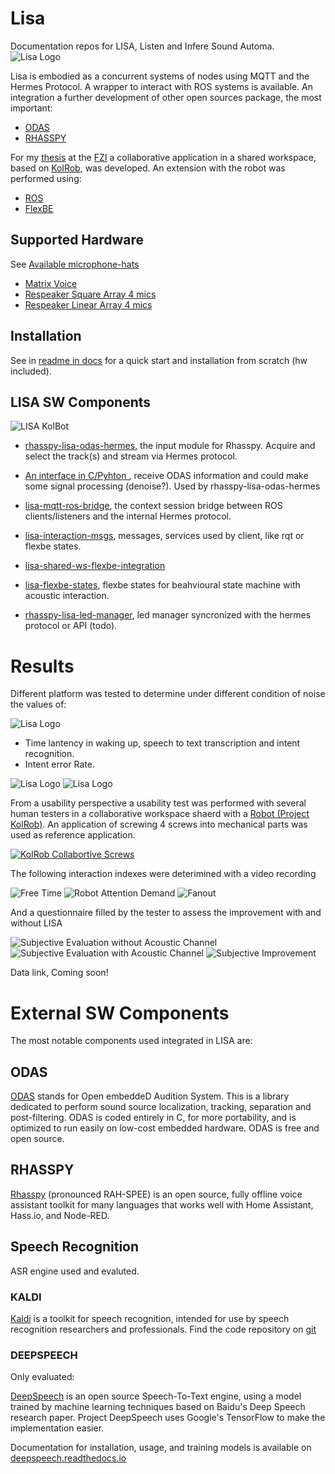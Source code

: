 # Lisa
Documentation repos for LISA, Listen and Infere Sound Automa.
![Lisa Logo](https://github.com/lawrence-iviani/lisa/blob/main/img/lisa_logo_%201_lr.png)

Lisa is embodied as a concurrent systems of nodes using MQTT and the Hermes Protocol. A wrapper to interact with ROS systems is available.
An integration a further development of other open sources package, the most important:

* [ODAS](https://github.com/introlab/odas/wiki)
* [RHASSPY](https://rhasspy.readthedocs.io/en/latest/)

For my [thesis](https://www.dropbox.com/s/nq09ug1i9p7nsnz/Liviani_Thesis_booka4_final.pdf?dl=0) at the [FZI](https://www.fzi.de/de/forschung/forschungsfelder/detail/ffeld/service-robotik-und-mobile-manipulation/) a collaborative application in a shared workspace, based on [KolRob](http://kolrob.de/), was developed. 
An extension with the robot was performed using:
* [ROS](https://www.ros.org/)
* [FlexBE](http://wiki.ros.org/flexbe)

## Supported Hardware
See [Available microphone-hats](https://github.com/lawrence-iviani/lisa/blob/main/docs/install.md#microphone-hats)

* [Matrix Voice](https://matrix-io.github.io/matrix-documentation/matrix-voice/overview/)
* [Respeaker Square Array 4 mics](https://wiki.seeedstudio.com/ReSpeaker_4_Mic_Array_for_Raspberry_Pi/)
* [Respeaker Linear Array 4 mics](https://wiki.seeedstudio.com/ReSpeaker_4-Mic_Linear_Array_Kit_for_Raspberry_Pi/)

## Installation

See in  [readme in docs](https://github.com/lawrence-iviani/lisa/blob/main/docs/readme.md) for a quick start and installation from scratch (hw included).


## LISA SW Components

![LISA KolBot](https://github.com/lawrence-iviani/lisa/blob/main/img/LISA-KolRob-integration.png)

* [rhasspy-lisa-odas-hermes](https://github.com/lawrence-iviani/rhasspy-lisa-odas-hermes), the input module for Rhasspy. Acquire and select the track(s) and stream via Hermes protocol.

* [An interface in C/Pyhton ](https://github.com/lawrence-iviani/lisa-odas), receive ODAS information and could make some signal processing (denoise?). Used by rhasspy-lisa-odas-hermes

* [lisa-mqtt-ros-bridge](https://github.com/lawrence-iviani/lisa-mqtt-ros-bridge), the context session bridge between ROS clients/listeners and the internal Hermes protocol.

* [lisa-interaction-msgs](https://github.com/lawrence-iviani/lisa-interaction-msgs), messages, services used by client, like rqt or flexbe states.

* [lisa-shared-ws-flexbe-integration](https://github.com/lawrence-iviani/lisa_shared_ws_flexbe_integration)

* [lisa-flexbe-states](https://github.com/lawrence-iviani/lisa-flexbe-states), flexbe states for beahvioural state machine with acoustic interaction.

* [rhasspy-lisa-led-manager](https://github.com/lawrence-iviani/rhasspy-lisa-led-manager), led manager syncronized with the hermes protocol or API (todo).

# Results

Different platform was tested to determine under different condition of noise the values of:

![Lisa Logo](https://github.com/lawrence-iviani/lisa/blob/main/img/setup_basic.png)

* Time lantency in waking up, speech to text transcription and intent recognition.
* Intent error Rate.

![Lisa Logo](https://github.com/lawrence-iviani/lisa/blob/main/img/snr_vs_ier.png)
![Lisa Logo](https://github.com/lawrence-iviani/lisa/blob/main/img/latency_times_source70db.png)

From a usability perspective a usability test was performed with several human testers in a collaborative workspace shaerd with a [Robot (Project KolRob)](http://kolrob.de/). An application of screwing  4 screws into mechanical parts was used as reference application.

[![KolRob Collabortive Screws](https://github.com/lawrence-iviani/lisa/blob/main/img/kolbot_3.png)](https://www.youtube.com/watch?v=tPZQSKHbyq8&list=PLNwYeWqirr_4pzVoIIvbSWgzg_S10A9QT&index=10)

The following interaction indexes were deterimined with a video recording

![Free Time](https://github.com/lawrence-iviani/lisa/blob/main/img/FT.png)
![Robot Attention Demand](https://github.com/lawrence-iviani/lisa/blob/main/img/RAD.png)
![Fanout](https://github.com/lawrence-iviani/lisa/blob/main/img/FANOUT.png)


And a questionnaire filled by the tester to assess the improvement with and without LISA

![Subjective Evaluation without Acoustic Channel](https://github.com/lawrence-iviani/lisa/blob/main/img/subj_validation_1.png)
![Subjective Evaluation with Acoustic Channel](https://github.com/lawrence-iviani/lisa/blob/main/img/subj_validation_2.png)
![Subjective Improvement](https://github.com/lawrence-iviani/lisa/blob/main/img/subj_validation_3.png)

Data link, Coming soon!

# External SW Components

The most notable components used integrated in LISA are:

## ODAS
[ODAS](https://github.com/introlab/odas) stands for Open embeddeD Audition System. This is a library dedicated to perform sound source localization, tracking, separation and post-filtering. ODAS is coded entirely in C, for more portability, and is optimized to run easily on low-cost embedded hardware. ODAS is free and open source.


## RHASSPY 

[Rhasspy](https://rhasspy.readthedocs.io/en/latest/) (pronounced RAH-SPEE) is an open source, fully offline voice assistant toolkit for many languages that works well with Home Assistant, Hass.io, and Node-RED.

## Speech Recognition

ASR engine used and evaluted.

### KALDI 

[Kaldi](https://kaldi-asr.org/) is a toolkit for speech recognition, intended for use by speech recognition researchers and professionals. Find the code repository on [git](http://github.com/kaldi-asr/kaldi)

### DEEPSPEECH

Only evaluated:

[DeepSpeech](https://github.com/mozilla/DeepSpeech) is an open source Speech-To-Text engine, using a model trained by machine learning techniques based on Baidu's Deep Speech research paper. Project DeepSpeech uses Google's TensorFlow to make the implementation easier.

Documentation for installation, usage, and training models is available on [deepspeech.readthedocs.io](http://deepspeech.readthedocs.io/?badge=latest)


